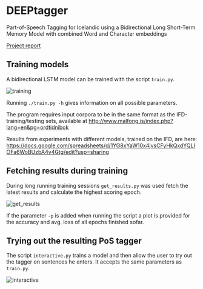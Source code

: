 # DEEPtagger
Part-of-Speech Tagging for Icelandic using a Bidirectional Long Short-Term Memory Model with combined Word and Character embeddings

[Project report](https://github.com/orvark13/DEEPtagger/raw/master/DEEPtagger-report-steinthor-orvar.pdf)

## Training models
A bidirectional LSTM model can be trained with the script `train.py`.

![training](https://user-images.githubusercontent.com/24220374/50144035-11532880-02a6-11e9-8999-893e7ab94c2d.gif)

Running `./train.py -h` gives information on all possible parameters.

The program requires input corpora to be in the same format as the IFD-training/testing sets, available at http://www.malfong.is/index.php?lang=en&pg=ordtidnibok

Results from experiments with different models, trained on the IFD, are here: https://docs.google.com/spreadsheets/d/1YG8xYaW10x4jvsCFyHkQxdYQLIOFa6WoBUzbA4y4Gtg/edit?usp=sharing

## Fetching results during training

During long running training sessions `get_results.py` was used fetch the latest results and calculate the highest scoring epoch.

![get_results](https://user-images.githubusercontent.com/24220374/50121118-a8d95c80-024f-11e9-9064-41cca53c97c5.png)

If the parameter `-p` is added when running the script a plot is provided for the accuracy and avg. loss of all epochs finished sofar.

## Trying out the resulting PoS tagger

The script `interactive.py` trains a model and then allow the user to try out the tagger on sentences he enters. It accepts the same parameters as `train.py`.

![interactive](https://user-images.githubusercontent.com/24220374/50121119-a8d95c80-024f-11e9-902f-44364692cea7.png)
